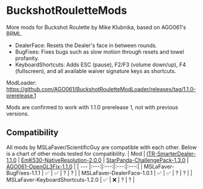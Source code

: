 # BuckshotRouletteMods
More mods for Buckshot Roulette by Mike Klubnika, based on AGO061's BRML.

* DealerFace: Resets the Dealer's face in between rounds.
* BugFixes: Fixes bugs such as slow motion through resets and towel profanity.
* KeyboardShortcuts: Adds ESC (pause), F2/F3 (volume down/up), F4 (fullscreen), and all available waiver signature keys as shortcuts.

ModLoader: https://github.com/AGO061/BuckshotRouletteModLoader/releases/tag/1.1.0-prerelease.1

Mods are confirmed to work with 1.1.0 prerelease 1, not with previous versions.

## Compatibility
All mods by MSLaFaver/ScientificGuy are compatible with each other. Below is a chart of other mods tested for compatibility.
| Mod | [ITR-SmarterDealer-1.1.0](https://github.com/ITR13/BuckshotRouletteMods/releases/latest) | [EmK530-NativeResolution-2.0.0](https://github.com/EmK530/BRMods/tree/main/BRML/NativeResolution/Release) | [StarPanda-ChallengePack-1.3.0](https://github.com/StarPandaBeg/ChallengePack/tree/main) | [AGO061-OpenGL3Fix-1.1.0](https://github.com/AGO061/BuckshotRouletteModLoader/blob/main/mods/OpenGL3Fix.md) |
| --- |:---:|:---:|:---:|:---:|
| MSLaFaver-BugFixes-1.1.1 | ✅ | ✅ | ? | ? |
| MSLaFaver-DealerFace-1.0.1 | ✅ | ✅ | ? | ? |
| MSLaFaver-KeyboardShortcuts-1.2.0 | ✅ | ❌ | ? | ? |
